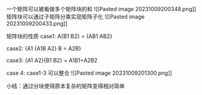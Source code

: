 一个矩阵可以被看做多个矩阵块的和
![[Pasted image 20231009200348.png]]
矩阵块可以通过子矩阵分乘实现矩阵子化
![[Pasted image 20231009200433.png]]

矩阵块的性质
case1:
A{B1 B2} = {AB1  AB2}

case2:
 {A1         {A1B
 A2}  B =  A2B}

case3:
{A1 A2}{B1
			B2}  =  A1B1+A2B2

case 4:
case1-3 可以整合
![[Pasted image 20231009201300.png]]

小结：通过分块使得原本复杂的矩阵变得相对简单
